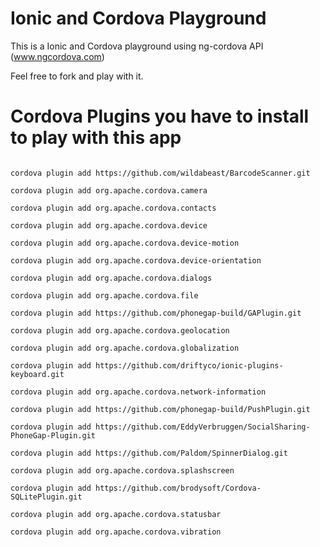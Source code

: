 Ionic and Cordova Playground
===

This is a Ionic and Cordova playground using ng-cordova API (www.ngcordova.com)

Feel free to fork and play with it.


Cordova Plugins you have to install to play with this app 
===

```

cordova plugin add https://github.com/wildabeast/BarcodeScanner.git

cordova plugin add org.apache.cordova.camera

cordova plugin add org.apache.cordova.contacts

cordova plugin add org.apache.cordova.device

cordova plugin add org.apache.cordova.device-motion

cordova plugin add org.apache.cordova.device-orientation

cordova plugin add org.apache.cordova.dialogs

cordova plugin add org.apache.cordova.file

cordova plugin add https://github.com/phonegap-build/GAPlugin.git

cordova plugin add org.apache.cordova.geolocation

cordova plugin add org.apache.cordova.globalization

cordova plugin add https://github.com/driftyco/ionic-plugins-keyboard.git

cordova plugin add org.apache.cordova.network-information

cordova plugin add https://github.com/phonegap-build/PushPlugin.git

cordova plugin add https://github.com/EddyVerbruggen/SocialSharing-PhoneGap-Plugin.git

cordova plugin add https://github.com/Paldom/SpinnerDialog.git

cordova plugin add org.apache.cordova.splashscreen

cordova plugin add https://github.com/brodysoft/Cordova-SQLitePlugin.git

cordova plugin add org.apache.cordova.statusbar

cordova plugin add org.apache.cordova.vibration

```

